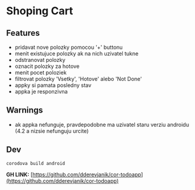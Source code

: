 # Shoping Cart

## Features

- pridavat nove polozky pomocou '+' buttonu
- menit existujuce polozky ak na nich uzivatel tukne
- odstranovat polozky
- oznacit polozky za hotove
- menit pocet poloziek
- filtrovat polozky 'Vsetky', 'Hotove' alebo 'Not Done'
- appky si pamata posledny stav
- appka je responzivna

## Warnings

- ak appka nefunguje, pravdepodobne ma uzivatel staru verziu androidu (4.2 a nizsie nefunguju urcite)

## Dev

`corodova build android`

**GH LINK:** [https://github.com/dderevjanik/cor-todoapp](https://github.com/dderevjanik/cor-todoapp)
